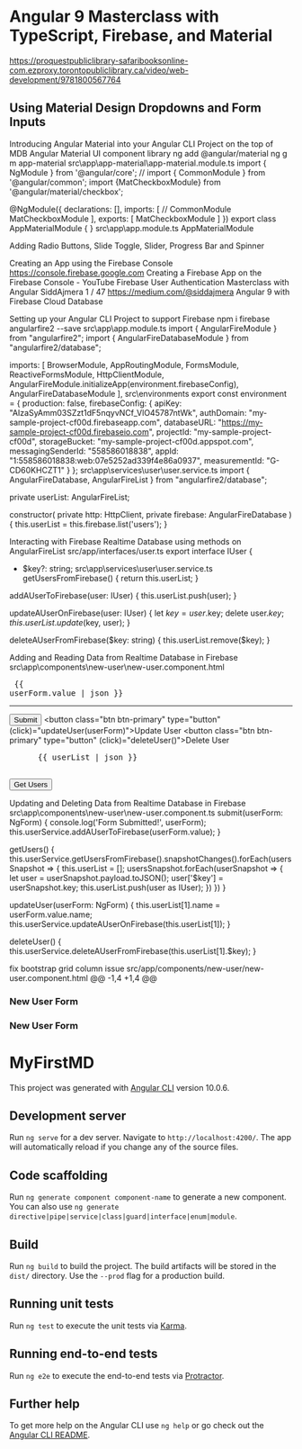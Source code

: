 # Angular 9 Masterclass with TypeScript, Firebase, and Material
https://proquestpubliclibrary-safaribooksonline-com.ezproxy.torontopubliclibrary.ca/video/web-development/9781800567764

## Using Material Design Dropdowns and Form Inputs

Introducing Angular Material into your Angular CLI Project on the top of MDB
Angular Material UI component library
ng add @angular/material
ng g m app-material
src\app\app-material\app-material.module.ts
import { NgModule } from '@angular/core';
// import { CommonModule } from '@angular/common';
import {MatCheckboxModule} from '@angular/material/checkbox';


@NgModule({
  declarations: [],
  imports: [
    // CommonModule
    MatCheckboxModule
  ],
  exports: [
    MatCheckboxModule
  ]
})
export class AppMaterialModule { }
src\app\app.module.ts
    AppMaterialModule

Adding Radio Buttons, Slide Toggle, Slider, Progress Bar and Spinner

Creating an App using the Firebase Console
https://console.firebase.google.com
Creating a Firebase App on the Firebase Console - YouTube
Firebase User Authentication Masterclass with Angular
SiddAjmera
1 / 47
https://medium.com/@siddajmera
Angular 9 with Firebase Cloud Database


<!-- The core Firebase JS SDK is always required and must be listed first -->
<script src="https://www.gstatic.com/firebasejs/7.19.1/firebase-app.js"></script>

<!-- TODO: Add SDKs for Firebase products that you want to use
     https://firebase.google.com/docs/web/setup#available-libraries -->
<script src="https://www.gstatic.com/firebasejs/7.19.1/firebase-analytics.js"></script>

<script>
  // Your web app's Firebase configuration
  var firebaseConfig = {
    apiKey: "AIzaSyAmm03SZzt1dF5nqyvNCf_VlO45787ntWk",
    authDomain: "my-sample-project-cf00d.firebaseapp.com",
    databaseURL: "https://my-sample-project-cf00d.firebaseio.com",
    projectId: "my-sample-project-cf00d",
    storageBucket: "my-sample-project-cf00d.appspot.com",
    messagingSenderId: "558586018838",
    appId: "1:558586018838:web:07e5252ad339f4e86a0937",
    measurementId: "G-CD60KHCZT1"
  };
  // Initialize Firebase
  firebase.initializeApp(firebaseConfig);
  firebase.analytics();
</script>

Setting up your Angular CLI Project to support Firebase
npm i firebase angularfire2 --save
src\app\app.module.ts
import { AngularFireModule } from "angularfire2";
import { AngularFireDatabaseModule } from "angularfire2/database";

  imports: [
    BrowserModule,
    AppRoutingModule,
    FormsModule,
    ReactiveFormsModule,
    HttpClientModule,
    AngularFireModule.initializeApp(environment.firebaseConfig),
    AngularFireDatabaseModule
  ],
src\environments
export const environment = {
  production: false,
  firebaseConfig: {
    apiKey: "AIzaSyAmm03SZzt1dF5nqyvNCf_VlO45787ntWk",
    authDomain: "my-sample-project-cf00d.firebaseapp.com",
    databaseURL: "https://my-sample-project-cf00d.firebaseio.com",
    projectId: "my-sample-project-cf00d",
    storageBucket: "my-sample-project-cf00d.appspot.com",
    messagingSenderId: "558586018838",
    appId: "1:558586018838:web:07e5252ad339f4e86a0937",
    measurementId: "G-CD60KHCZT1"
  }
};
src\app\services\user\user.service.ts
import { AngularFireDatabase, AngularFireList } from "angularfire2/database";

private userList: AngularFireList<any>;

  constructor(
    private http: HttpClient,
    private firebase: AngularFireDatabase
    ) {
      this.userList = this.firebase.list('users');
    }


Interacting with Firebase Realtime Database using methods on AngularFireList
src/app/interfaces/user.ts
 export interface IUser {
+  $key?: string;
src\app\services\user\user.service.ts
  getUsersFromFirebase() {
    return this.userList;
  }

  addAUserToFirebase(user: IUser) {
    this.userList.push(user);
  }

  updateAUserOnFirebase(user: IUser) {
    let $key = user.$key;
    delete user.$key;
    this.userList.update($key, user);
  }

  deleteAUserFromFirebase($key: string) {
    this.userList.remove($key);
  }

Adding and Reading Data from Realtime Database in Firebase
src\app\components\new-user\new-user.component.html
      <pre>
      {{ userForm.value | json }}
    </pre>
      <hr>
      <button class="btn btn-primary" type="submit">Submit</button>
      <button class="btn btn-primary" type="button" (click)="updateUser(userForm)">Update User</button>
      <button class="btn btn-primary" type="button" (click)="deleteUser()">Delete User</button>
      <!-- [disabled]="userForm.invalid" -->
    </form>
  </div>
  <div class="col-md-7">
    <pre>
      {{ userList | json }}
    </pre>
    <button class="btn-primary" type="button" (click)="getUsers()">Get Users</button>
  </div>

Updating and Deleting Data from Realtime Database in Firebase
src\app\components\new-user\new-user.component.ts
  submit(userForm: NgForm) {
    console.log('Form Submitted!', userForm);
    this.userService.addAUserToFirebase(userForm.value);
  }

  getUsers() {
    this.userService.getUsersFromFirebase().snapshotChanges().forEach(usersSnapshot => {
      this.userList = [];
      usersSnapshot.forEach(userSnapshot => {
        let user = userSnapshot.payload.toJSON();
        user['$key'] = userSnapshot.key;
        this.userList.push(user as IUser);
      })
    })
  }

  updateUser(userForm: NgForm) {
    this.userList[1].name = userForm.value.name;
    this.userService.updateAUserOnFirebase(this.userList[1]);
  }

  deleteUser() {
    this.userService.deleteAUserFromFirebase(this.userList[1].$key);
  }

fix bootstrap grid column issue
src/app/components/new-user/new-user.component.html 
@@ -1,4 +1,4 @@
<div class="container">	<div class="row">
  <div class="col-md-5">	  <div class="col-md-5">
    <h3>New User Form</h3>	    <h3>New User Form</h3>
    <form #userForm="ngForm" (ngSubmit)="submit(userForm)">	    <form #userForm="ngForm" (ngSubmit)="submit(userForm)">


# MyFirstMD

This project was generated with [Angular CLI](https://github.com/angular/angular-cli) version 10.0.6.

## Development server

Run `ng serve` for a dev server. Navigate to `http://localhost:4200/`. The app will automatically reload if you change any of the source files.

## Code scaffolding

Run `ng generate component component-name` to generate a new component. You can also use `ng generate directive|pipe|service|class|guard|interface|enum|module`.

## Build

Run `ng build` to build the project. The build artifacts will be stored in the `dist/` directory. Use the `--prod` flag for a production build.

## Running unit tests

Run `ng test` to execute the unit tests via [Karma](https://karma-runner.github.io).

## Running end-to-end tests

Run `ng e2e` to execute the end-to-end tests via [Protractor](http://www.protractortest.org/).

## Further help

To get more help on the Angular CLI use `ng help` or go check out the [Angular CLI README](https://github.com/angular/angular-cli/blob/master/README.md).

